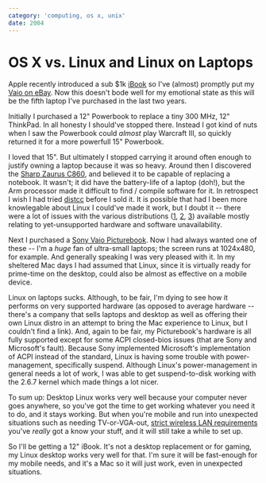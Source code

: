 ```yaml
---
category: 'computing, os x, unix'
date: 2004
---
```


OS X vs. Linux and Linux on Laptops
===================================

Apple recently introduced a sub \$1k
[iBook](http://www.apple.com/ibook/) so I\'ve (almost) promptly put my
[Vaio on
eBay](http://cgi.ebay.com/ws/eBayISAPI.dll?ViewItem&item=6717542838).
Now this doesn\'t bode well for my emotional state as this will be the
fifth laptop I\'ve purchased in the last two years.

Initially I purchased a 12\" Powerbook to replace a tiny 300 MHz, 12\"
ThinkPad. In all honesty I should\'ve stopped there. Instead I got kind
of nuts when I saw the Powerbook could *almost* play Warcraft III, so
quickly returned it for a more powerfull 15\" Powerbook.

I loved that 15\". But ultimately I stopped carrying it around often
enough to justify owning a laptop because it was so heavy. Around then I
discovered the [Sharp Zaurus
C860](http://www.pdabuyersguide.com/sharp_zaurus_C860.htm), and believed
it to be capable of replacing a notebook. It wasn\'t; it did have the
battery-life of a laptop (doh!), but the Arm processor made it difficult
to find / compile software for it. In retrospect I wish I had tried
[distcc](http://freshmeat.net/projects/distcc/?branch_id=29642&release_id=175494)
before I sold it. It is possible that had I been more knowlegable about
Linux I could\'ve made it work, but I doubt it \-- there were a lot of
issues with the various distributions ([1](http://www.pdaxrom.org/),
[2](http://openzaurus.org/www/),
[3](http://my-zaurus.narod.ru/cacko.html)) available mostly relating to
yet-unsupported hardware and software unavailability.

Next I purchased a [Sony Vaio
Picturebook](http://eseth.com/filez/vaio/). Now I had always wanted one
of these \-- I\'m a *huge* fan of ultra-small laptops; the screen runs
at 1024x480, for example. And generally speaking I was very pleased with
it. In my sheltered Mac days I had assumed that Linux, since it is
virtually ready for prime-time on the desktop, could also be almost as
effective on a mobile device.

Linux on laptops sucks. Although, to be fair, I\'m dying to see how it
performs on very supported hardware (as opposed to average hardware
\--there\'s a company that sells laptops and desktop as well as offering
their own Linux distro in an attempt to bring the Mac experience to
Linux, but I couldn\'t find a link). And, again to be fair, my
Picturebook\'s hardware is all fully supported except for some ACPI
closed-bios issues (that are Sony and Microsoft\'s fault). Because Sony
implemented Microsoft\'s implementation of ACPI instead of the standard,
Linux is having some trouble with power-management, specifically
suspend. Although Linux\'s power-management in general needs a lot of
work, I was able to get suspend-to-disk working with the 2.6.7 kernel
which made things a lot nicer.

To sum up: Desktop Linux works very well because your computer never
goes anywhere, so you\'ve got the time to get working whatever you need
it to do, and it stays working. But when you\'re mobile and run into
unexpected situations such as needing TV-or-VGA-out, [strict wireless
LAN requirements](http://wireless.utah.edu/global/dot1x/index.html)
you\'ve *really* got a know your stuff, and it will still take a while
to set up.

So I\'ll be getting a 12\" iBook. It\'s not a desktop replacement or for
gaming, my Linux desktop works very well for that. I\'m sure it will be
fast-enough for my mobile needs, and it\'s a Mac so it will just work,
even in unexpected situations.
